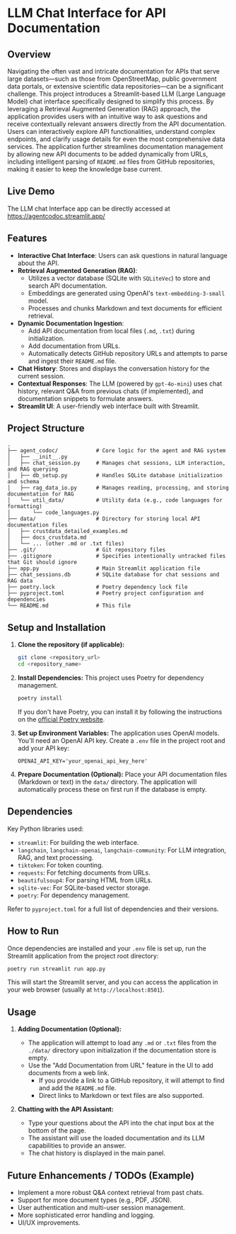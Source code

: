 # LLM Chat Interface for API Documentation

## Overview

Navigating the often vast and intricate documentation for APIs that serve large datasets—such as those from OpenStreetMap, public government data portals, or extensive scientific data repositories—can be a significant challenge. This project introduces a Streamlit-based LLM (Large Language Model) chat interface specifically designed to simplify this process. By leveraging a Retrieval Augmented Generation (RAG) approach, the application provides users with an intuitive way to ask questions and receive contextually relevant answers directly from the API documentation. Users can interactively explore API functionalities, understand complex endpoints, and clarify usage details for even the most comprehensive data services. The application further streamlines documentation management by allowing new API documents to be added dynamically from URLs, including intelligent parsing of `README.md` files from GitHub repositories, making it easier to keep the knowledge base current.

## Live Demo
The LLM chat Interface app can be directly accessed at https://agentcodoc.streamlit.app/
## Features

- **Interactive Chat Interface**: Users can ask questions in natural language about the API.
- **Retrieval Augmented Generation (RAG)**:
    - Utilizes a vector database (SQLite with `SQLiteVec`) to store and search API documentation.
    - Embeddings are generated using OpenAI's `text-embedding-3-small` model.
    - Processes and chunks Markdown and text documents for efficient retrieval.
- **Dynamic Documentation Ingestion**:
    - Add API documentation from local files (`.md`, `.txt`) during initialization.
    - Add documentation from URLs.
    - Automatically detects GitHub repository URLs and attempts to parse and ingest their `README.md` file.
- **Chat History**: Stores and displays the conversation history for the current session.
- **Contextual Responses**: The LLM (powered by `gpt-4o-mini`) uses chat history, relevant Q&A from previous chats (if implemented), and documentation snippets to formulate answers.
- **Streamlit UI**: A user-friendly web interface built with Streamlit.

## Project Structure

```
.
├── agent_codoc/            # Core logic for the agent and RAG system
│   ├── __init__.py
│   ├── chat_session.py     # Manages chat sessions, LLM interaction, and RAG querying
│   ├── db_setup.py         # Handles SQLite database initialization and schema
│   ├── rag_data_io.py      # Manages reading, processing, and storing documentation for RAG
│   └── util_data/          # Utility data (e.g., code languages for formatting)
│       └── code_languages.py
├── data/                   # Directory for storing local API documentation files
│   ├── crustdata_detailed_examples.md
│   ├── docs_crustdata.md
│   └── ... (other .md or .txt files)
├── .git/                   # Git repository files
├── .gitignore              # Specifies intentionally untracked files that Git should ignore
├── app.py                  # Main Streamlit application file
├── chat_sessions.db        # SQLite database for chat sessions and RAG data
├── poetry.lock             # Poetry dependency lock file
├── pyproject.toml          # Poetry project configuration and dependencies
└── README.md               # This file
```

## Setup and Installation

1.  **Clone the repository (if applicable):**
    ```bash
    git clone <repository_url>
    cd <repository_name>
    ```

2.  **Install Dependencies:**
    This project uses Poetry for dependency management.
    ```bash
    poetry install
    ```
    If you don't have Poetry, you can install it by following the instructions on the [official Poetry website](https://python-poetry.org/docs/#installation).

3.  **Set up Environment Variables:**
    The application uses OpenAI models. You'll need an OpenAI API key. Create a `.env` file in the project root and add your API key:
    ```
    OPENAI_API_KEY='your_openai_api_key_here'
    ```

4.  **Prepare Documentation (Optional):**
    Place your API documentation files (Markdown or text) in the `data/` directory. The application will automatically process these on first run if the database is empty.

## Dependencies

Key Python libraries used:

-   `streamlit`: For building the web interface.
-   `langchain`, `langchain-openai`, `langchain-community`: For LLM integration, RAG, and text processing.
-   `tiktoken`: For token counting.
-   `requests`: For fetching documents from URLs.
-   `beautifulsoup4`: For parsing HTML from URLs.
-   `sqlite-vec`: For SQLite-based vector storage.
-   `poetry`: For dependency management.

Refer to `pyproject.toml` for a full list of dependencies and their versions.

## How to Run

Once dependencies are installed and your `.env` file is set up, run the Streamlit application from the project root directory:

```bash
poetry run streamlit run app.py
```

This will start the Streamlit server, and you can access the application in your web browser (usually at `http://localhost:8501`).

## Usage

1.  **Adding Documentation (Optional):**
    -   The application will attempt to load any `.md` or `.txt` files from the `./data/` directory upon initialization if the documentation store is empty.
    -   Use the "Add Documentation from URL" feature in the UI to add documents from a web link.
        -   If you provide a link to a GitHub repository, it will attempt to find and add the `README.md` file.
        -   Direct links to Markdown or text files are also supported.

2.  **Chatting with the API Assistant:**
    -   Type your questions about the API into the chat input box at the bottom of the page.
    -   The assistant will use the loaded documentation and its LLM capabilities to provide an answer.
    -   The chat history is displayed in the main panel.

## Future Enhancements / TODOs (Example)

-   Implement a more robust Q&A context retrieval from past chats.
-   Support for more document types (e.g., PDF, JSON).
-   User authentication and multi-user session management.
-   More sophisticated error handling and logging.
-   UI/UX improvements.
